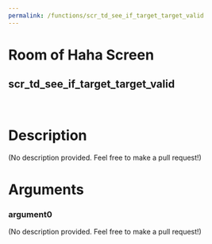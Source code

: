 ```yaml
---
permalink: /functions/scr_td_see_if_target_target_valid
---
```

# Room of Haha Screen  
## scr_td_see_if_target_target_valid  
&nbsp;  
# Description  
(No description provided. Feel free to make a pull request!) 
&nbsp;  
# Arguments
### argument0
(No description provided. Feel free to make a pull request!)
&nbsp;  


